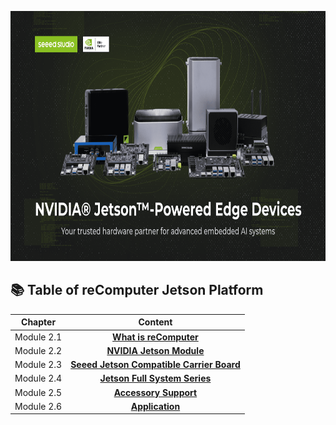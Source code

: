 <p align="center">
    <img src="./2.1-What-Is-reComputer/images/Seeed-NVIDIA-Jetson-Family.png" height="400" alt="Seeed-NVIDIA-Jetson-Family">
</p>



## 📚 Table of reComputer Jetson Platform

| **Chapter** | **Content**                                      |
|:-----------:|:------------------------------------------------:|
| Module 2.1|  [**What is reComputer**](./2.1-What-is-reComputer/README.md)|
| Module 2.2|  [**NVIDIA Jetson Module**](./2.2-NVIDIA-Jetson-Module/README.md)|
| Module 2.3|  [**Seeed Jetson Compatible Carrier Board**](./2.3-Seeed-Jetson-Compatible-Carrier-Board/README.md)|
| Module 2.4|  [**Jetson Full System Series**](./2.4-Jetson-Full-System-Series/README.md)|
| Module 2.5|  [**Accessory Support**](./2.5-Accessory-Support/README.md)|
| Module 2.6|  [**Application**](./2.6-Application/README.md)|
